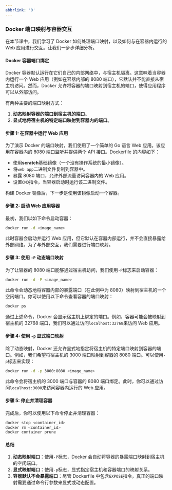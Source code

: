 ```yaml
---
abbrlink: '0'
---
```

### Docker 端口映射与容器交互

在本节课中，我们学习了 Docker 如何处理端口映射，以及如何与在容器内运行的 Web 应用进行交互。让我们一步步详细分析。

#### Docker 容器端口绑定

Docker 容器默认运行在它们自己的内部网络中，与宿主机隔离。这意味着当容器内运行一个 Web 应用（例如在容器内部的 8080 端口），它默认并不能直接从宿主机访问。然而，Docker 允许将容器的端口映射到宿主机的端口，使得应用程序可以从外部访问。

有两种主要的端口映射方式：

1. **动态映射容器的端口到宿主机的端口**。
2. **显式地将宿主机的特定端口映射到容器内的端口**。

#### 步骤 1: 在容器中运行 Web 应用

为了演示 Docker 的端口映射，我们使用了一个简单的 Go 语言 Web 应用。该应用在容器内的 8080 端口监听并提供两个 API 接口。Dockerfile 的内容如下：

- 使用**scratch**基础镜像（一个没有操作系统的最小镜像）。
- 将`web app`二进制文件复制到容器中。
- 暴露 8080 端口，允许外部流量访问容器内的 Web 应用。
- 设置`CMD`指令，当容器启动时运行该二进制文件。

构建 Docker 镜像后，下一步是使用该镜像启动一个容器。

#### 步骤 2: 启动 Web 应用容器

最初，我们以如下命令启动容器：

```bash
docker run -d <image_name>
```

此时容器会启动并运行 Web 应用，但它默认在容器内部运行，并不会直接暴露给外部网络。为了与外部交互，我们需要进行端口映射。

#### 步骤 3: 使用 `-P` 动态端口映射

为了让容器的 8080 端口能够通过宿主机访问，我们使用`-P`标志来启动容器：

```bash
docker run -d -P <image_name>
```

此命令会动态地将容器内部的暴露端口（在此例中为 8080）映射到宿主机的一个空闲端口。你可以使用以下命令查看容器的端口映射：

```bash
docker ps
```

通过上述命令，Docker 会显示宿主机上绑定的端口。例如，容器可能会被映射到宿主机的 32768 端口，我们可以通过访问`localhost:32768`来访问 Web 应用。

#### 步骤 4: 使用 `-p` 显式端口映射

除了动态映射，Docker 还允许显式地指定将宿主机的特定端口映射到容器的端口。例如，我们希望将宿主机的 3000 端口映射到容器的 8080 端口。可以使用`-p`标志来实现：

```bash
docker run -d -p 3000:8080 <image_name>
```

此命令会将宿主机的 3000 端口与容器的 8080 端口绑定。此时，你可以通过访问`localhost:3000`来访问容器内运行的 Web 应用。

#### 步骤 5: 停止并清理容器

完成后，你可以使用以下命令停止并清理容器：

```bash
docker stop <container_id>
docker rm <container_id>
docker container prune
```

#### 总结

1. **动态映射端口**：使用`-P`标志，Docker 会自动将容器的暴露端口映射到宿主机的空闲端口。
2. **显式映射端口**：使用`-p`标志，显式指定宿主机和容器端口的映射关系。
3. **容器默认不会暴露端口**：尽管 Dockerfile 中包含`EXPOSE`指令，真正的端口映射需要通过命令行参数来显式或动态配置。
